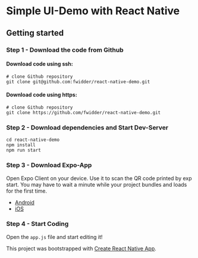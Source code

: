 # Simple UI-Demo with React Native

## Getting started

### Step 1 - Download the code from Github

#### Download code using ssh:

```
# clone Github repository
git clone git@github.com:fwidder/react-native-demo.git
```

#### Download code using https:

```
# clone Github repository
git clone https://github.com/fwidder/react-native-demo.git
```

### Step 2 - Download dependencies and Start Dev-Server

```
cd react-native-demo
npm install
npm run start
```

### Step 3 - Download Expo-App

Open Expo Client on your device. Use it to scan the QR code printed by exp start. You may have to wait a minute while your project bundles and loads for the first time.

- [Android](https://play.google.com/store/apps/details?id=host.exp.exponent&referrer=www)
- [iOS](https://itunes.apple.com/app/apple-store/id982107779)

### Step 4 - Start Coding

Open the ```app.js``` file and start editing it!

This project was bootstrapped with [Create React Native App](https://github.com/react-community/create-react-native-app).
